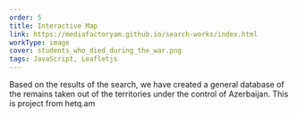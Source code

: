 ```yaml
---
order: 5
title: Interactive Map
link: https://mediafactoryam.github.io/search-works/index.html
workType: image
cover: students_who_died_during_the_war.png
tags: JavaScript, Leafletjs
---
```


Based on the results of the search, we have created a general database of the remains taken out of the territories under the control of Azerbaijan.
This is project from hetq.am
